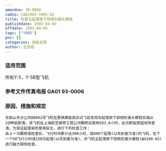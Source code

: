 ```yaml
---
amendno: 39-0960  
cadno: CAD1993-Y005-02  
title: 检查主起落架下部梳形接头螺栓  
publishdate: 1993-04-03  
effdate: 1993-04-05  
tags: ["Y005"]  
pns: []  
categories: 民航总局  
author: 王彦田  
---
```

  
### 适用范围  
所有Y-5，Y-5B型飞机  
  
<!--more-->  
### 参考文件传真电报 GA01 93-0006  
  
### 原因、措施和规定  
    东航山东分公司B8062号飞机在更换螺旋桨后试飞前发现右起落架下部梳形接头螺栓后端从32MM处断落，该飞机在上海航空维修工程公司翻修后使用503.6小时，此次断裂原因尚待查清。为保证起落架的使用安全，进行下列检查工作：  
    自上一次翻修或检查后，飞行时间累计达300小时，或800个起落(以先到者为准)的飞机，在下一个50飞行小时或150次起落(以先到者为准)，对飞机主起落架下部梳形接头螺栓(Ш4100-65)进行磁力探伤检查。  
